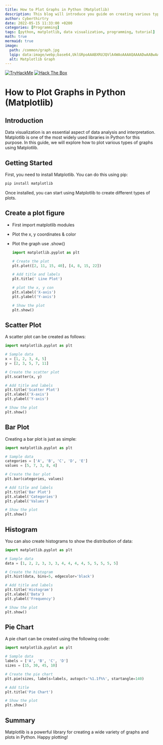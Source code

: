 ```yaml
---
title: How to Plot Graphs in Python (Matplotlib)
description: This blog will introduce you guide on creating various types of graphs in Python using the Matplotlib library.
author: Cyberthirtry
date: 2022-05-15 11:33:00 +0200
categories: [Programming]
tags: [python, matplotlib, data visualization, programming, tutorial]
math: true
mermaid: true
image:
  path: /common/graph.jpg
  lqip: data:image/webp;base64,UklGRpoAAABXRUJQVlA4WAoAAAAQAAAADwAABwAAQUxQSDIAAAARL0AmbZurmr57yyIiqE8oiG0bejIYEQTgqiDA9vqnsUSI6H+oAERp2HZ65qP/VIAWAFZQOCBCAAAA8AEAnQEqEAAIAAVAfCWkAALp8sF8rgRgAP7o9FDvMCkMde9PK7euH5M1m6VWoDXf2FkP3BqV0ZYbO6NA/VFIAAAA
  alt: Matplotlib Graph
---
```


[![TryHackMe](https://img.shields.io/badge/TryHackMe-%23000000?logo=tryhackme&logoColor=white&style=for-the-badge)](https://tryhackme.com/p/cyber30)
[![Hack The Box](https://img.shields.io/badge/HackTheBox-%23000000?logo=hackthebox&logoColor=white&style=for-the-badge)](https://app.hackthebox.com/profile/1751803)

# How to Plot Graphs in Python (Matplotlib)

## Introduction

Data visualization is an essential aspect of data analysis and interpretation. Matplotlib is one of the most widely used libraries in Python for this purpose. In this guide, we will explore how to plot various types of graphs using Matplotlib.

## Getting Started

First, you need to install Matplotlib. You can do this using pip:

```sh
pip install matplotlib
```

Once installed, you can start using Matplotlib to create different types of plots.

## Create a plot figure

- First import matplotlib modules
- Plot the x, y coordinates & color
- Plot the graph use .show()
  
  ```python
  import matplotlib.pyplot as plt
  
  # Create the plot
  plt.plot([2, 11, 15, 40], [4, 8, 15, 22])
  
  # Add title and labels
  plt.title(' Line Plot')

  # plot the x, y con
  plt.xlabel('X-axis')
  plt.ylabel('Y-axis')
  
  # Show the plot
  plt.show()
  ```

## Scatter Plot

A scatter plot can be created as follows:

```python
import matplotlib.pyplot as plt

# Sample data
x = [1, 2, 3, 4, 5]
y = [2, 3, 5, 7, 11]

# Create the scatter plot
plt.scatter(x, y)

# Add title and labels
plt.title('Scatter Plot')
plt.xlabel('X-axis')
plt.ylabel('Y-axis')

# Show the plot
plt.show()
```

## Bar Plot

Creating a bar plot is just as simple:

```python
import matplotlib.pyplot as plt

# Sample data
categories = ['A', 'B', 'C', 'D', 'E']
values = [5, 7, 3, 8, 4]

# Create the bar plot
plt.bar(categories, values)

# Add title and labels
plt.title('Bar Plot')
plt.xlabel('Categories')
plt.ylabel('Values')

# Show the plot
plt.show()
```

## Histogram

You can also create histograms to show the distribution of data:

```python
import matplotlib.pyplot as plt

# Sample data
data = [1, 2, 2, 3, 3, 3, 4, 4, 4, 4, 5, 5, 5, 5, 5]

# Create the histogram
plt.hist(data, bins=5, edgecolor='black')

# Add title and labels
plt.title('Histogram')
plt.xlabel('Data')
plt.ylabel('Frequency')

# Show the plot
plt.show()
```

## Pie Chart

A pie chart can be created using the following code:

```python
import matplotlib.pyplot as plt

# Sample data
labels = ['A', 'B', 'C', 'D']
sizes = [15, 30, 45, 10]

# Create the pie chart
plt.pie(sizes, labels=labels, autopct='%1.1f%%', startangle=140)

# Add title
plt.title('Pie Chart')

# Show the plot
plt.show()
```

## Summary

Matplotlib is a powerful library for creating a wide variety of graphs and plots in Python.
Happy plotting!
